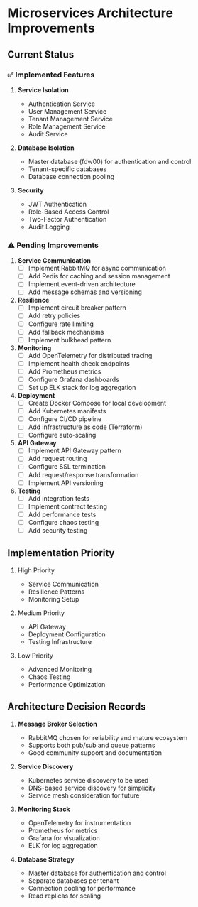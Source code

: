 # Microservices Architecture Improvements

## Current Status

### ✅ Implemented Features

1. **Service Isolation**
   - Authentication Service
   - User Management Service
   - Tenant Management Service
   - Role Management Service
   - Audit Service

2. **Database Isolation**
   - Master database (fdw00) for authentication and control
   - Tenant-specific databases
   - Database connection pooling

3. **Security**
   - JWT Authentication
   - Role-Based Access Control
   - Two-Factor Authentication
   - Audit Logging

### ⚠️ Pending Improvements

1. **Service Communication**
   - [ ] Implement RabbitMQ for async communication
   - [ ] Add Redis for caching and session management
   - [ ] Implement event-driven architecture
   - [ ] Add message schemas and versioning

2. **Resilience**
   - [ ] Implement circuit breaker pattern
   - [ ] Add retry policies
   - [ ] Configure rate limiting
   - [ ] Add fallback mechanisms
   - [ ] Implement bulkhead pattern

3. **Monitoring**
   - [ ] Add OpenTelemetry for distributed tracing
   - [ ] Implement health check endpoints
   - [ ] Add Prometheus metrics
   - [ ] Configure Grafana dashboards
   - [ ] Set up ELK stack for log aggregation

4. **Deployment**
   - [ ] Create Docker Compose for local development
   - [ ] Add Kubernetes manifests
   - [ ] Configure CI/CD pipeline
   - [ ] Add infrastructure as code (Terraform)
   - [ ] Configure auto-scaling

5. **API Gateway**
   - [ ] Implement API Gateway pattern
   - [ ] Add request routing
   - [ ] Configure SSL termination
   - [ ] Add request/response transformation
   - [ ] Implement API versioning

6. **Testing**
   - [ ] Add integration tests
   - [ ] Implement contract testing
   - [ ] Add performance tests
   - [ ] Configure chaos testing
   - [ ] Add security testing

## Implementation Priority

1. High Priority
   - Service Communication
   - Resilience Patterns
   - Monitoring Setup

2. Medium Priority
   - API Gateway
   - Deployment Configuration
   - Testing Infrastructure

3. Low Priority
   - Advanced Monitoring
   - Chaos Testing
   - Performance Optimization

## Architecture Decision Records

1. **Message Broker Selection**
   - RabbitMQ chosen for reliability and mature ecosystem
   - Supports both pub/sub and queue patterns
   - Good community support and documentation

2. **Service Discovery**
   - Kubernetes service discovery to be used
   - DNS-based service discovery for simplicity
   - Service mesh consideration for future

3. **Monitoring Stack**
   - OpenTelemetry for instrumentation
   - Prometheus for metrics
   - Grafana for visualization
   - ELK for log aggregation

4. **Database Strategy**
   - Master database for authentication and control
   - Separate databases per tenant
   - Connection pooling for performance
   - Read replicas for scaling

